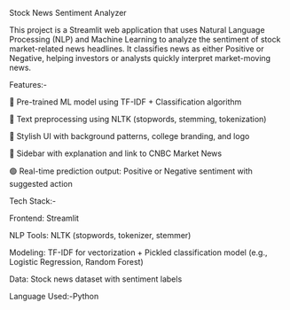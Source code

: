 Stock News Sentiment Analyzer

This project is a Streamlit web application that uses Natural Language Processing (NLP) and Machine Learning to analyze the sentiment of stock market-related news headlines. It classifies news as either Positive or Negative, helping investors or analysts quickly interpret market-moving news.

Features:-

🧠 Pre-trained ML model using TF-IDF + Classification algorithm

📝 Text preprocessing using NLTK (stopwords, stemming, tokenization)

🎨 Stylish UI with background patterns, college branding, and logo

📰 Sidebar with explanation and link to CNBC Market News

🟢 Real-time prediction output: Positive or Negative sentiment with suggested action

Tech Stack:-

Frontend: Streamlit

NLP Tools: NLTK (stopwords, tokenizer, stemmer)

Modeling: TF-IDF for vectorization + Pickled classification model (e.g., Logistic Regression, Random Forest)

Data: Stock news dataset with sentiment labels

Language Used:-Python
